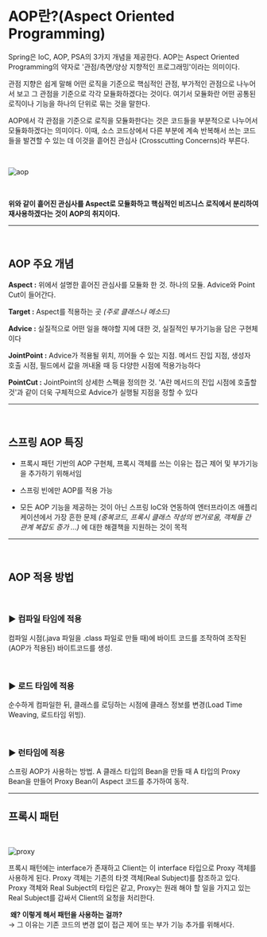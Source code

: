 # AOP란?(Aspect Oriented Programming)

Spring은 IoC, AOP, PSA의 3가지 개념을 제공한다.
AOP는 Aspect Oriented Programming의 약자로 '관점/측면/양상 지향적인 프로그래밍'이라는 의미이다.

관점 지향은 쉽게 말해 어떤 로직을 기준으로 핵심적인 관점, 부가적인 관점으로 나누어서 보고 그 관점을 기준으로 각각 모듈화하겠다는 것이다. 여기서 모듈화란 어떤 공통된 로직이나 기능을 하나의 단위로 묶는 것을 말한다. 

AOP에서 각 관점을 기준으로 로직을 모듈화한다는 것은 코드들을 부분적으로 나누어서 모듈화하겠다는 의미이다. 이때, 소스 코드상에서 다른 부분에 계속 반복해서 쓰는 코드들을 발견할 수 있는 데 이것을 흩어진 관심사 (Crosscutting Concerns)라 부른다. 

<br>

![aop](https://postfiles.pstatic.net/MjAyMjA2MDhfMjIy/MDAxNjU0NjkxMjQ5Nzk3.n_32EEVXYIrqFeNsHtcWINd7fUlz6ni6EcKBb4eJtPcg.uX20r9rHIfJt-ahzAj1LbJpAxM-W1S2V671AE2_Txtsg.PNG.wndgndi/image.png?type=w773)

<Br>

**위와 같이 흩어진 관심사를 Aspect로 모듈화하고 핵심적인 비즈니스 로직에서 분리하여 재사용하겠다는 것이 AOP의 취지이다.**

---

​<br>

## AOP 주요 개념



**Aspect :**  위에서 설명한 흩어진 관심사를 모듈화 한 것. 하나의 모듈. Advice와 Point Cut이 들어간다.

**Target :**  Aspect를 적용하는 곳 *(주로 클래스나 메소드)*

**Advice :**  실질적으로 어떤 일을 해야할 지에 대한 것, 실질적인 부가기능을 담은 구현체이다


**JointPoint :**  Advice가 적용될 위치, 끼어들 수 있는 지점. 메서드 진입 지점, 생성자 호출 시점, 필드에서 값을 꺼내올 때 등 다양한 시점에 적용가능하다

**PointCut :**  JointPoint의 상세한 스펙을 정의한 것. 'A란 메서드의 진입 시점에 호출할 것'과 같이 더욱 구체적으로 Advice가 실행될 지점을 정할 수 있다

---

<br>

## 스프링 AOP 특징


-  프록시 패턴 기반의 AOP 구현체, 프록시 객체를 쓰는 이유는 접근 제어 및 부가기능을 추가하기 위해서임

<bre>

-  스프링 빈에만 AOP를 적용 가능

<bre>

-  모든 AOP 기능을 제공하는 것이 아닌 스프링 IoC와 연동하여 엔터프라이즈 애플리케이션에서 가장 흔한 문제 *(중복코드, 프록시 클래스 작성의 번거로움, 객체들 간 관계 복잡도 증가 ...)* 에 대한 해결책을 지원하는 것이 목적

---

<br>

## AOP 적용 방법

​

### ▶ 컴파일 타임에 적용

컴파일 시점(.java 파일을 .class 파일로 만들 때)에 바이트 코드를 조작하여 조작된(AOP가 적용된) 바이트코드를 생성.

​

### ▶ 로드 타임에 적용

순수하게 컴파일한 뒤, 클래스를 로딩하는 시점에 클래스 정보를 변경(Load Time Weaving, 로드타임 위빙).

​

### ▶ 런타임에 적용

스프링 AOP가 사용하는 방법. A 클래스 타입의 Bean을 만들 때 A 타입의 Proxy Bean을 만들어 Proxy Bean이 Aspect 코드를 추가하여 동작.

---

<bre>

## 프록시 패턴

<br>

![proxy](https://yadon079.github.io/assets/img/study/aop02.png)

프록시 패턴에는 interface가 존재하고 Client는 이 interface 타입으로 Proxy 객체를 사용하게 된다.
Proxy 객체는 기존의 타겟 객체(Real Subject)를 참조하고 있다. Proxy 객체와 Real Subject의 타입은 같고, Proxy는 원래 해야 할 일을 가지고 있는 Real Subject를 감싸서 Client의 요청을 처리한다.

​
**왜? 이렇게 해서 패턴을 사용하는 걸까?**  
→ 그 이유는 기존 코드의 변경 없이 접근 제어 또는 부가 기능 추가를 위해서다.